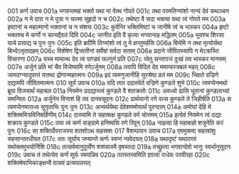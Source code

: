 001	कर्ण उवाच
001a	भगवन्तमहं भक्तो यथा मां वेत्थ गोपते
001c	तथा परमतिग्मांशो नान्यं देवं कथञ्चन
002a	न मे दारा न मे पुत्रा न चात्मा सुहृदो न च
002c	तथेष्टा वै सदा भक्त्या यथा त्वं गोपते मम
003a	इष्टानां च महात्मानो भक्तानां च न संशयः
003c	कुर्वन्ति भक्तिमिष्टां च जानीषे त्वं च भास्कर
004a	इष्टो भक्तश्च मे कर्णो न चान्यद्दैवतं दिवि
004c	जानीत इति वै कृत्वा भगवानाह मद्धितम्
005a	भूयश्च शिरसा याचे प्रसाद्य च पुनः पुनः
005c	इति ब्रवीमि तिग्मांशो त्वं तु मे क्षन्तुमर्हसि
006a	बिभेमि न तथा मृत्योर्यथा बिभ्येऽनृतादहम्
006c	विशेषेण द्विजातीनां सर्वेषां सर्वदा सताम्
006e	प्रदाने जीवितस्यापि न मेऽत्रास्ति विचारणा
007a	यच्च मामात्थ देव त्वं पाण्डवं फल्गुनं प्रति
007c	व्येतु सन्तापजं दुःखं तव भास्कर मानसम्
007e	अर्जुनं प्रति मां चैव विजेष्यामि रणेऽर्जुनम्
008a	तवापि विदितं देव ममाप्यस्त्रबलं महत्
008c	जामदग्न्यादुपात्तं यत्तथा द्रोणान्महात्मनः
009a	इदं त्वमनुजानीहि सुरश्रेष्ठ व्रतं मम
009c	भिक्षते वज्रिणे दद्यामपि जीवितमात्मनः
010	सूर्य उवाच
010a	यदि तात ददास्येते वज्रिणे कुण्डले शुभे
010c	त्वमप्येनमथो ब्रूया विजयार्थं महाबल
011a	नियमेन प्रदद्यास्त्वं कुण्डले वै शतक्रतोः
011c	अवध्यो ह्यसि भूतानां कुण्डलाभ्यां समन्वितः
012a	अर्जुनेन विनाशं हि तव दानवसूदनः
012c	प्रार्थयानो रणे वत्स कुण्डले ते जिहीर्षति
013a	स त्वमप्येनमाराध्य सूनृताभिः पुनः पुनः
013c	अभ्यर्थयेथा देवेशममोघार्थं पुरन्दरम्
014a	अमोघां देहि मे शक्तिममित्रविनिबर्हिणीम्
014c	दास्यामि ते सहस्राक्ष कुण्डले वर्म चोत्तमम्
015a	इत्येवं नियमेन त्वं दद्याः शक्राय कुण्डले
015c	तया त्वं कर्ण सङ्ग्रामे हनिष्यसि रणे रिपून्
016a	नाहत्वा हि महाबाहो शत्रूनेति करं पुनः
016c	सा शक्तिर्देवराजस्य शतशोऽथ सहस्रशः
017	वैशम्पायन उवाच
017a	एवमुक्त्वा सहस्रांशुः सहसान्तरधीयत
017c	ततः सूर्याय जप्यान्ते कर्णः स्वप्नं न्यवेदयत्
018a	यथादृष्टं यथातत्त्वं यथोक्तमुभयोर्निशि
018c	तत्सर्वमानुपूर्व्येण शशंसास्मै वृषस्तदा
019a	तच्छ्रुत्वा भगवान्देवो भानुः स्वर्भानुसूदनः
019c	उवाच तं तथेत्येव कर्णं सूर्यः स्मयन्निव
020a	ततस्तत्त्वमिति ज्ञात्वा राधेयः परवीरहा
020c	शक्तिमेवाभिकाङ्क्षन्वै वासवं प्रत्यपालयत्
